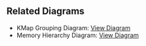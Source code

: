## Related Diagrams

- KMap Grouping Diagram: [View Diagram](../../../docs/diagrams/logic/kmap_grouping.png)
- Memory Hierarchy Diagram: [View Diagram](../../../docs/diagrams/hardware/memory_hierarchy.md)

